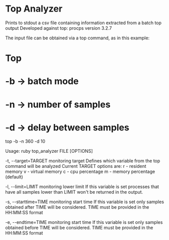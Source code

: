 Top Analyzer
=================================

Prints to stdout a csv file containing information extracted from a batch top output
Developed against top: procps version 3.2.7

The input file can be obtained via a top command, as in this example:
  # Top
  # -b -> batch mode
  # -n -> number of samples
  # -d -> delay between samples
  top -b -n 360 -d 10

Usage: ruby top_analyzer FILE [OPTIONS]

  -t, --target=TARGET                  monitoring target
    Defines which variable from the top command will be analyzed
    Current TARGET options are:
    r - resident memory
    v - virtual memory
    c - cpu percentage
    m - memory percentage (default)      

  -l, --limit=LIMIT                    monitoring lower limit
    If this variable is set processes that have all samples lower 
    than LIMIT won't be returned in the output.

  -s, --starttime=TIME                 monitoring start time
    If this variable is set only samples obtained after TIME
    will be considered. TIME must be provided in the HH:MM:SS 
    format

  -e, --endtime=TIME                   monitoring start time
    If this variable is set only samples obtained before TIME
    will be considered. TIME must be provided in the HH:MM:SS 
    format
